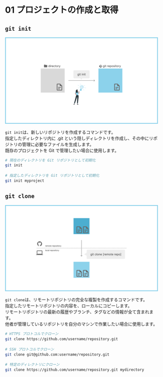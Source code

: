# 01 プロジェクトの作成と取得

## `git init`

![git init](images/git_init.png)

`git init`は、新しいリポジトリを作成するコマンドです。  
指定したディレクトリ内に .git という隠しディレクトリを作成し、その中にリポジトリの管理に必要なファイルを生成します。  
既存のプロジェクトを Git で管理したい場合に使用します。

```sh
# 現在のディレクトリを Git リポジトリとして初期化
git init

# 指定したディレクトリを Git リポジトリとして初期化
git init myproject
```

## `git clone`

![git clone](images/git_clone.png)

`git clone`は、リモートリポジトリの完全な複製を作成するコマンドです。  
指定したリモートリポジトリの内容を、ローカルにコピーします。  
リモートリポジトリの最新の履歴やブランチ、タグなどの情報が全て含まれます。  
他者が管理しているリポジトリを自分のマシンで作業したい場合に使用します。

```sh
# HTTPS プロトコルでクローン
git clone https://github.com/username/repository.git

# SSH プロトコルでクローン
git clone git@github.com:username/repository.git

# 特定のディレクトリにクローン
git clone https://github.com/username/repository.git mydirectory
```
